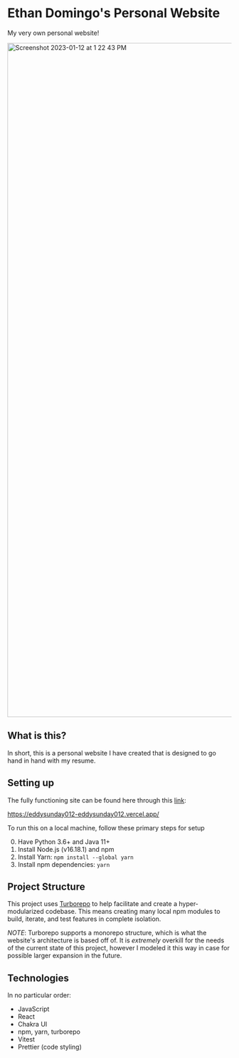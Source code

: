 # Ethan Domingo's Personal Website

My very own personal website!

<img width="1512" alt="Screenshot 2023-01-12 at 1 22 43 PM" src="https://user-images.githubusercontent.com/30426558/212184142-6a1f959e-a613-4a5f-895b-a27a0d0260a0.png">

## What is this?

In short, this is a personal website I have created that is designed to go hand in hand with my resume.

## Setting up

The fully functioning site can be found here through this [link](https://ethandomingo.com/):

https://eddysunday012-eddysunday012.vercel.app/

To run this on a local machine, follow these primary steps for setup

0. Have Python 3.6+ and Java 11+
1. Install Node.js (v16.18.1) and npm
2. Install Yarn: `npm install --global yarn`
3. Install npm dependencies: `yarn`

## Project Structure

This project uses [Turborepo](https://turborepo.org/) to help facilitate and create a hyper-modularized codebase. This means creating many local npm modules to build, iterate, and test features in complete isolation.

_NOTE_: Turborepo supports a monorepo structure, which is what the website's architecture is based off of. It is _extremely_ overkill for the needs of the current state of this project, however I modeled it this way in case for possible larger expansion in the future.

## Technologies

In no particular order:

- JavaScript
- React
- Chakra UI
- npm, yarn, turborepo
- Vitest
- Prettier (code styling)
